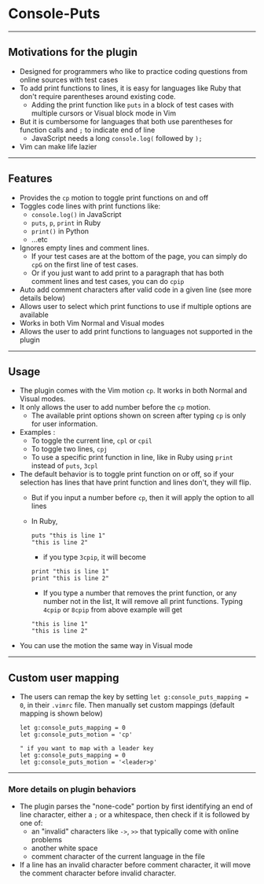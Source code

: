 # Console-Puts
---
## Motivations for the plugin
- Designed for programmers who like to practice coding questions from online sources with test cases
- To add print functions to lines, it is easy for languages like Ruby that don't require parentheses around existing code. 
  - Adding the print function like `puts` in a block of test cases with multiple cursors or Visual block mode in Vim
- But it is cumbersome for languages that both use parentheses for function calls and `;` to indicate end of line
  - JavaScript needs a long `console.log(` followed by `);`
- Vim can make life lazier

---
## Features
- Provides the `cp` motion to toggle print functions on and off
- Toggles code lines with print functions like:
  - `console.log()` in JavaScript
  - `puts`, `p`, `print` in Ruby
  - `print()` in Python
  - ...etc
- Ignores empty lines and comment lines. 
  - If your test cases are at the bottom of the page, you can simply do `cpG` on the first line of test cases.
  - Or if you just want to add print to a paragraph that has both comment lines and test cases, you can do `cpip`
- Auto add comment characters after valid code in a given line (see more details below)
- Allows user to select which print functions to use if multiple options are available
- Works in both Vim Normal and Visual modes
- Allows the user to add print functions to languages not supported in the plugin

---
## Usage
- The plugin comes with the Vim motion `cp`. It works in both Normal and Visual modes.
- It only allows the user to add number before the `cp` motion.
  - The available print options shown on screen after typing `cp` is only for user information.
- Examples :
  - To toggle the current line, `cpl` or `cpil`
  - To toggle two lines, `cpj`
  - To use a specific print function in line, like in Ruby using `print` instead of `puts`, `3cpl`
- The default behavior is to toggle print function on or off, so if your selection has lines that have print function and lines don't, they will flip.
  - But if you input a number before `cp`, then it will apply the option to all lines
  - In Ruby, 

    ```vim
    puts "this is line 1"
    "this is line 2"
    ```
    - if you type `3cpip`, it will become
    ```vim
    print "this is line 1"
    print "this is line 2"
    ```

    - If you type a number that removes the print function, or any number not in the list, It will remove all print functions. Typing `4cpip` or `8cpip` from above example will get
    ```vim
    "this is line 1"
    "this is line 2"
    ```
- You can use the motion the same way in Visual mode

---
## Custom user mapping
- The users can remap the key by setting `let g:console_puts_mapping = 0`, in their `.vimrc` file. Then manually set custom mappings (default mapping is shown below)

  ```vim
  let g:console_puts_mapping = 0
  let g:console_puts_motion = 'cp'

  " if you want to map with a leader key
  let g:console_puts_mapping = 0
  let g:console_puts_motion = '<leader>p'
  ```
---
### More details on plugin behaviors
- The plugin parses the "none-code" portion by first identifying an end of line character, either a `;` or a whitespace, then check if it is followed by one of:
  - an "invalid" characters like `->`, `>>` that typically come with online problems
  - another white space
  - comment character of the current language in the file
- If a line has an invalid character before comment character, it will move the comment character before invalid character.
